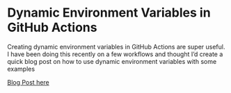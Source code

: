 # Dynamic Environment Variables in GitHub Actions

Creating dynamic environment variables in GitHub Actions are super useful. I have been doing this recently on a few workflows and thought I’d create a quick blog post on how to use dynamic environment variables with some examples

[Blog Post here](https://thomasthornton.cloud/2022/12/14/build-and-push-docker-image-to-azure-container-registry-using-github-action/)